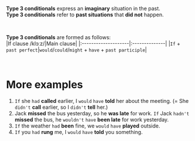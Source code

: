 **Type 3 conditionals** express an **imaginary** situation in the past.<br>
**Type 3 conditionals** refer to **past situations** that **did not** happen.

<br>

**Type 3 conditionals** are formed as follows:<br>
|If clause /klɔːz/|Main clause|
|:--------------------|:--------------|
|`If` + `past perfect`|`would`/`could`/`might` + `have` + `past participle`|

<br>

# More examples
1. `If` she `had` **called** earlier, I `would` `have` **told** her about the meeting. (= She `didn't` **call** earlier, so I `didn't` **tell** her.)
2. Jack **missed** the bus yesterday, so he **was late** for work. `If` Jack `hadn't` **missed** the bus, he `wouldn't` `have` **been late** for work yesterday.
3. `If` the weather `had` **been** fine, we `would` `have` **played** outside.
4. `If` you `had` **rung** me, I `would` `have` **told** you something.
